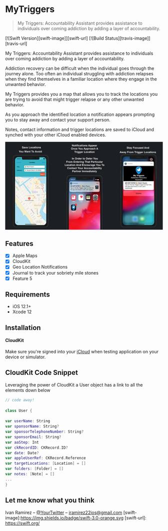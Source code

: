 # MyTriggers
> My Triggers: Accountability Assistant provides assistance to individuals over coming addiction by adding a layer of accountability.


[![Swift Version][swift-image]][swift-url]
[![Build Status][travis-image]][travis-url]

My Triggers: Accountability Assistant provides assistance to individuals over coming addiction by adding a layer of accountability.

Addiction recovery can be difficult when the individual goes through the journey alone. Too often an individual struggling with addiction relapses when they find themselves in a familiar location where they engage in the unwanted behavior. 

My Triggers provides you a map that allows you to track the locations you are trying to avoid that might trigger relapse or any other unwanted behavior. 

As you approach the identified location a notification appears prompting you to stay away and contact your support person.

Notes, contact information and trigger locations are saved to iCloud and synched with your other iCloud enabled devices.

<img src ="images/myTriggerScreenShots.jpeg">

## Features

- [x] Apple Maps 
- [x] CloudKit
- [x] Geo Location Notifications
- [x] Journal to track your sobriety mile stones
- [x] Feature 5

## Requirements

- iOS 12.1+
- Xcode 12

## Installation 

#### CloudKit
Make sure you're signed into your [iCloud](https://support.apple.com/en-us/HT203512) when testing application on your device or simulator.

## CloudKit Code Snippet 
Leveraging the power of CloudKit a User object has a link to all the elements down below
```swift
// code away!

class User {

var userName: String
var sponsorName: String?
var sponsorTelephoneNumber: String?
var sponsorEmail: String?
var aaStep: Int
var ckRecordID: CKRecord.ID?
var date: Date?
var appleUserRef: CKRecord.Reference
var targetLocations: [Location] = []
var folders: [Folder] = []
var notes: [Note] = []
...
}
```

## Let me know what you think

Ivan Ramirez – [@YourTwitter](https://twitter.com/iramirezdev) – iramirez22ios@gmail.com
[swift-image]:https://img.shields.io/badge/swift-3.0-orange.svg
[swift-url]: https://swift.org/

